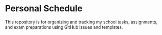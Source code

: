# Personal Schedule

This repository is for organizing and tracking my school tasks, assignments, and exam preparations using GitHub issues and templates.